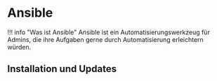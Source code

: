 # Ansible

!!! info "Was ist Ansible"
    Ansible ist ein Automatisierungswerkzeug für Admins, die ihre Aufgaben gerne durch Automatisierung erleichtern würden.

## Installation und Updates



